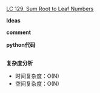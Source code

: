 [LC 129. Sum Root to Leaf Numbers](https://leetcode.com/problems/sum-root-to-leaf-numbers/)

**Ideas**


**comment**


**python代码**
```
```

**复杂度分析**
- 时间复杂度：O(N)
- 空间复杂度：O(N)